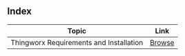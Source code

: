 ## Index

| Topic | Link |
|--------|-------------|
|Thingworx Requirements and Installation	| [Browse](installation.md) |
